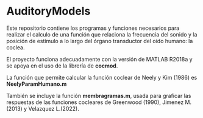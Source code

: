# AuditoryModels

Este repositorio contiene los programas y funciones necesarios para realizar el calculo de una función que relaciona la frecuencia del sonido y la posición de estímulo a lo largo del órgano transductor del oído humano: la coclea.

El proyecto funciona adecuadamente con la versión de MATLAB R2018a y se apoya en el uso de la librería de **cocmod**.

La función que permite calcular la función coclear de Neely y Kim (1986) es **NeelyParamHumano.m**

También se incluye la función **membragramas.m**, usada para graficar las respuestas de las funciones cocleares de Greenwood (1990), Jimenez M. (2013) y Velazquez L.(2022).


